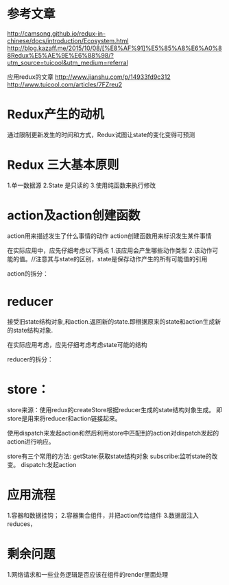 # 参考文章
http://camsong.github.io/redux-in-chinese/docs/introduction/Ecosystem.html
http://blog.kazaff.me/2015/10/08/[%E8%AF%91]%E5%85%A8%E6%A0%88Redux%E5%AE%9E%E6%88%98/?utm_source=tuicool&utm_medium=referral

应用redux的文章
http://www.jianshu.com/p/14933fd9c312
http://www.tuicool.com/articles/7FZreu2

# Redux产生的动机
通过限制更新发生的时间和方式，Redux试图让state的变化变得可预测

# Redux 三大基本原则
1.单一数据源
2.State 是只读的
3.使用纯函数来执行修改

# action及action创建函数
  action用来描述发生了什么事情的动作
  action创建函数用来标识发生某件事情

  在实际应用中，应先仔细考虑以下两点
  1.该应用会产生哪些动作类型
  2.该动作可能的值。//注意其与state的区别，state是保存动作产生的所有可能值的引用

  action的拆分：

# reducer
  接受旧state结构对象,和action.返回新的state.即根据原来的state和action生成新的state结构对象.

  在实际应用考虑，应先仔细考虑考虑state可能的结构

  reducer的拆分：

# store：
  store来源：使用redux的createStore根据reducer生成的state结构对象生成。
  即store是用来将reducer和action链接起来。

  使用dispatch来发起action和然后利用store中匹配到的action对dispatch发起的action进行响应。

  store有三个常用的方法:
  getState:获取state结构对象
  subscribe:监听state的改变。
  dispatch:发起action
  
# 应用流程

1.容器和数据挂钩；
2.容器集合组件，并把action传给组件
3.数据层注入reduces，


# 剩余问题
1.网络请求和一些业务逻辑是否应该在组件的render里面处理


